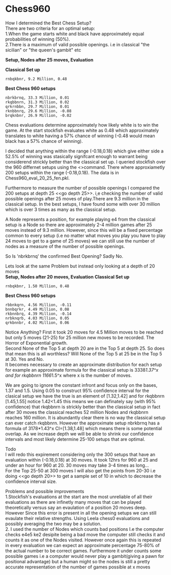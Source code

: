 
# Chess960
How I determined the Best Chess Setup?   
There are two criteria for an optimal setup:   
1.When the game starts white and black have approximately equal probabilities of winning (50%).  
2.There is a maximum of valid possible openings. i.e in classical "the sicilian" or "the queen's gambit" etc    

  **Setup, Nodes after 25 moves, Evaluation**

**Classical Set up** 
```
rnbqkbnr, 9.2 Million, 0.48
```
**Best Chess 960 setups**
```
nbrkbrnq, 33.3 Million, 0.01
rkqbbnrn, 31.3 Million, 0.02
qrkrnbbn, 29.7 Million, 0.01
rknbbnrq, 29.6 Million, -0.08
brqknbnr, 26.9 Million, -0.02
```


Chess evaluations determine approximately how likely white is to win the game. At the start stockfish evaluates white as 0.48 
which approximately translates to white having a 57% chance of winning (-0.48 would mean black has a 57% chance of winning).

I decided that anything within the range (-0.18,0.18) which give either side a 52.5% of winning was stasically signifcant enough to warrant being considerend strickly better
than the classical set up. I queried stockfish over the 960 differnet setups using the <<eval>>command. There where approxiametly 
200 setups within the range (-0.18,0.18). The data is in Chess960_eval_20_25_fen.pkl.
    
Furthermore to measure the number of possible openings I compared the 200 setups at depth 25 <<go depth 25>>. i,e checking the number of valid possible 
openings after 25 moves of play.There are 9.3 million in the classical setup. In the best setups, I have found some with over 30 million 
which is over 3 times as many as the classical setup.     
    
A Node represents a position, for example playing e4 from the classical setup is a Node so there are approximately 2-4 million games after 25 moves instead of 9.3 million.
However, since this will be a fixed percentage common to every setup (i.e no matter what moves you play you have to play 24 moves to get to a game of 25 moves) we can still
use the number of nodes as a measure of the number of possible openings.

So Is 'nbrkbrnq' the confirmed Best Opening? Sadly No.
 
Lets look at the same Problem but instead only looking at a depth of 20 moves  
**Setup, Nodes after 20 moves, Evaluation**
 **Classical Set up** 
```
rnbqkbnr, 1.50 Million, 0.48
```
**Best Chess 960 setups**
```
rbbnkqrn, 4.56 Million, -0.11
bnnbqrkr, 4.49 Million, 0.08
rkbnnbrq, 4.39 Million, -0.14
nrbknqrb, 4.03 Million, 0.05
qrkbnnbr, 4.02 Million, 0.06
```
Notice Anything?
First it took 20 moves for 4.5 Million moves to be reached but only 5 moves (21-25) for 25 million new moves to be recorded. The Horror of Exponential growth.  
Second None of the Top 5 at depth 20 are in the Top 5 at depth 25. So does that mean this is all worthless? Will None of the Top 5 at 25 be in the Top 5 at 30. Yes and No.  
  It becomes necessary to create an approximate distribution for each setup for example an approximate formula for the classical setup is 3338*1.37^x and for rkqbbnrn 
1166*1.5^x where x is the number of moves.    
    
  We are going to ignore the constant infront and focus only on the bases, 1.37 and 1.5. Using 0.05 to construct 95% confidence interval for the clasical setup we have the true is an element of [1.32,1.42] and for rkqbbnrn [1.45,1.55] notice 1.42<1.45 this means we can definately say (with 95% confidence) that rkqbbnrn is strickly better than the classical setup in fact after 30 moves the classical reaches 52 million Nodes and rkqbbnrn reaches 160 million. It is abundantly clear there is no way the classical setup can ever catch rkqbbnrn. However the approximate setup nbrkbrnq has a formula of 3178*1.43^x CI=[1.38,1.48] which means there is some potential overlap. As we increase depth we will be able to shrink our confidence intervals and most likely determine 25-100 setups that are optimal.
  
  Todo  
  I will redo this expirement considering only the 300 setups that have an evaluation within (-0.18,0.18) at 30 moves. It took 12hrs for 960 at 25 and under an hour for 960 at 20. 30 moves may take 3-4 times as long...    
For the Top 25-50 at 300 moves I will also get the points from 20-30 i.e doing <<go depth 20>> to get a sample set of 10 in which to decrease the confidence interval size.  
    
  Problems and possible improvements   
  1.Stockfish's evaluations at the start are the most unreliable of all their evaluations as there are infinetly many moves that can be played theoretically
versus say an evaulation of a position 20 moves deep. However Since this error is present in all the opening setups we can still evaulate their relative strengths.
Using Leela chess0 evaluations and possibly averaging the two may be a solution.  
  2. I used the number of Nodes which counts bad positions I.e the computer checks e4e5 ke2 desipite being a bad move the computer still checks it and counts it as one of 
the Nodes visited. However once again this is repeated in every evaluation we can expect an approximate percentage 75-80% of the actual number to be correct games. Furthermore 
it under counts some possible games i.e a computer would never play a gambit(giving a pawn for positional advantage) but a human might so the nodes is still a pretty accurate representation of the number of games possible at x moves 
